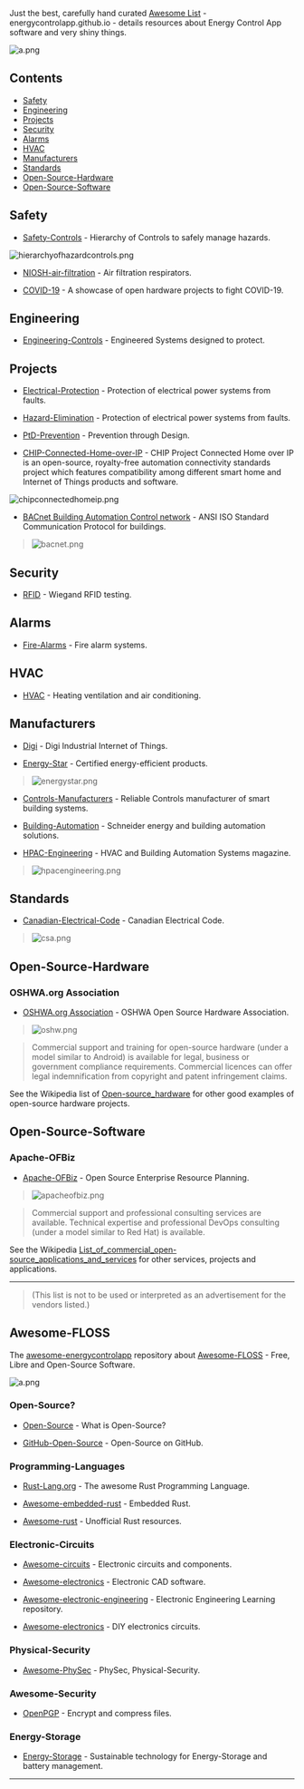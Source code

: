 <META NAME="ROBOTS" CONTENT="NOINDEX, NOFOLLOW">

Just the best, carefully hand curated [Awesome List](https://github.com/topics/awesome) - energycontrolapp.github.io - details resources about Energy Control App software and very shiny things.

![a.png](a.png)

<!-- omit in toc -->
## Contents
- [Safety](#safety)
- [Engineering](#engineering)
- [Projects](#projects)
- [Security](#security)
- [Alarms](#alarms)
- [HVAC](#hvac)
- [Manufacturers](#manufacturers)
- [Standards](#standards)
- [Open-Source-Hardware](#open-source-hardware)
- [Open-Source-Software](#open-source-software)

## Safety

- [Safety-Controls](https://en.m.wikipedia.org/wiki/Hierarchy_of_hazard_controls) - Hierarchy of Controls to safely manage hazards.

![hierarchyofhazardcontrols.png](hierarchyofhazardcontrols.png)

- [NIOSH-air-filtration](https://en.m.wikipedia.org/wiki/NIOSH_air_filtration_rating) - Air filtration respirators.
  
- [COVID-19](https://n-o-d-e.net/covid.html) - A showcase of open hardware projects to fight COVID-19.

## Engineering

- [Engineering-Controls](https://en.m.wikipedia.org/wiki/Engineering_controls) - Engineered Systems designed to protect.

## Projects

- [Electrical-Protection](https://en.m.wikipedia.org/wiki/Power_system_protection) - Protection of electrical power systems from faults.

- [Hazard-Elimination](https://en.m.wikipedia.org/wiki/Hazard_elimination) - Protection of electrical power systems from faults.

- [PtD-Prevention](https://en.m.wikipedia.org/wiki/Prevention_through_design) - Prevention through Design.
  
- [CHIP-Connected-Home-over-IP](
https://en.m.wikipedia.org/wiki/Connected_Home_over_IP) - CHIP Project Connected Home over IP is an open-source, royalty-free  automation connectivity standards project which features compatibility among different smart home and Internet of Things products and software.

![chipconnectedhomeip.png](chipconnectedhomeip.png)

- [BACnet Building Automation Control network](http://www.bacnet.org) - ANSI ISO Standard Communication Protocol for buildings.

> ![bacnet.png](bacnet.png)

## Security

- [RFID](https://github.com/rfidtool/ESP-RFID-Tool) - Wiegand RFID testing.

## Alarms

- [Fire-Alarms](https://en.m.wikipedia.org/wiki/Fire_alarm_system) - Fire alarm systems.

## HVAC

- [HVAC](https://en.m.wikipedia.org/wiki/Heating,_ventilation,_and_air_conditioning) - Heating ventilation and air conditioning.

## Manufacturers

- [Digi](https://en.m.wikipedia.org/wiki/Digi_International) - Digi Industrial Internet of Things.

- [Energy-Star](https://en.m.wikipedia.org/wiki/Energy_Star) - Certified energy-efficient products.

> ![energystar.png](energystar.png)

- [Controls-Manufacturers](https://sunbeltcontrols.com/products/building-automation/reliable-controls) - Reliable Controls manufacturer of smart building systems.

- [Building-Automation](https://en.m.wikipedia.org/wiki/Schneider_Electric) - Schneider energy and building automation solutions.

- [HPAC-Engineering](https://www.hpac.com/magazine) - HVAC and Building Automation Systems magazine.

> ![hpacengineering.png](hpacengineering.png)

## Standards

- [Canadian-Electrical-Code](https://en.m.wikipedia.org/wiki/Canadian_Electrical_Code) - Canadian Electrical Code.

> ![csa.png](csa.png)

## Open-Source-Hardware

<!-- omit in toc -->
### OSHWA.org Association

- [OSHWA.org Association](https://www.oshwa.org/) - OSHWA Open Source Hardware Association.

> ![oshw.png](oshw.png)

> Commercial support and training for open-source hardware (under a model similar to Android) is available for legal, business or government compliance requirements. Commercial licences can offer legal indemnification from copyright and patent infringement claims.

See the Wikipedia list of [Open-source_hardware](https://en.m.wikipedia.org/wiki/Open-source_hardware) for other good examples of open-source hardware projects.

## Open-Source-Software

<!-- omit in toc -->
### Apache-OFBiz

- [Apache-OFBiz](https://ofbiz.apache.org) - Open Source Enterprise Resource Planning.

> ![apacheofbiz.png](apacheofbiz.png)

> Commercial support and professional consulting services are available. Technical expertise and professional DevOps consulting (under a model similar to Red Hat) is available.

See the Wikipedia [List_of_commercial_open-source_applications_and_services](https://en.m.wikipedia.org/wiki/List_of_commercial_open-source_applications_and_services) for other services, projects and applications.

----

<META NAME="ROBOTS" CONTENT="NOINDEX, NOFOLLOW">

> (This list is not to be used or interpreted as an advertisement for the vendors listed.)

<!-- omit in toc -->
## Awesome-FLOSS

The [awesome-energycontrolapp](https://github.com/energycontrolapp/awesome-energycontrolapp) repository about [Awesome-FLOSS](https://github.com/sindresorhus/awesome) - Free, Libre and Open-Source Software.

![a.png](a.png)

<!-- omit in toc -->
### Open-Source?

- [Open-Source](https://en.m.wikipedia.org/wiki/Open-source_software) - What is Open-Source?

- [GitHub-Open-Source](https://github.com/open-source) - Open-Source on GitHub.

<!-- omit in toc -->
### Programming-Languages

- [Rust-Lang.org](https://www.rust-lang.org/) - The awesome Rust Programming Language.

- [Awesome-embedded-rust](https://github.com/rust-embedded/awesome-embedded-rust) - Embedded Rust.

- [Awesome-rust](https://github.com/rust-unofficial/awesome-rust) - Unofficial Rust resources.

<!-- omit in toc -->
### Electronic-Circuits

- [Awesome-circuits](https://github.com/Xndr7/awesome-circuits) - Electronic circuits and components.

- [Awesome-electronics](https://github.com/kitspace/awesome-electronics) - Electronic CAD software.

- [Awesome-electronic-engineering](https://github.com/SergioGasquez/awesome-electronic-engineering) - Electronic Engineering Learning repository.

- [Awesome-electronics](https://github.com/techgaun/awesome-electronics) - DIY electronics circuits.

<!-- omit in toc -->
### Physical-Security

- [Awesome-PhySec](https://github.com/l373/Awesome-PhySec) - PhySec, Physical-Security.

<!-- omit in toc -->
### Awesome-Security

- [OpenPGP](https://en.wikipedia.org/wiki/Pretty_Good_Privacy) - Encrypt and compress files.

<!-- omit in toc -->
### Energy-Storage

- [Energy-Storage](https://github.com/protontypes/open-sustainable-technology) - Sustainable technology for Energy-Storage and battery management.

----